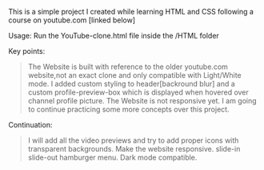 This is a simple project I created while learning HTML and CSS following a course on youtube.com [linked below]

Usage: Run the YouTube-clone.html file inside the /HTML folder

Key points:
>The Website is built with reference to the older youtube.com website,not an exact clone and only compatible with Light/White mode.
>I added custom styling to header[backround blur] and a custom profile-preview-box which is displayed when hovered over channel profile picture.
>The Website is not responsive yet.
>I am going to continue practicing some more concepts over this project.

Continuation:
>I will add all the video previews and try to add proper icons with transparent backgrounds.
>Make the website responsive.
>slide-in slide-out hamburger menu.
>Dark mode compatible. 

